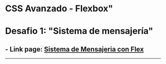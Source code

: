 # CSS Avanzado - Flexbox"
# Desafio 1: "Sistema de mensajería"

## - **Link page:** [Sistema de Mensajeria con Flex](https://cespinozaq.github.io/Sistema-Mensajeria/)


---
